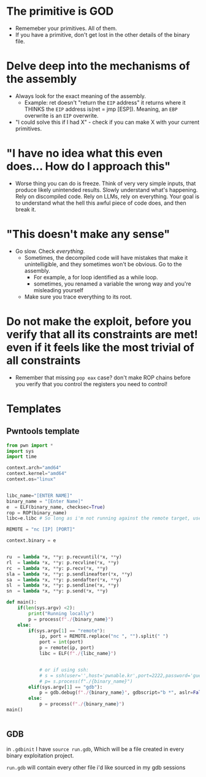 # The primitive is GOD
- Rememeber your primitives. All of them.
-  If you have a primitive, don't get lost in the other details of the binary file.

# Delve deep into the mechanisms of the assembly
- Always look for the exact meaning of the assembly.
  * Example: ret doesn't "return the `EIP` address" it returns where it THINKS the `EIP` address is(ret = jmp [ESP]). Meaning, an `EBP` overwrite is an `EIP` overwrite. 
- "I could solve this if I had X" - check if you can make X with your current primitives.

# "I have no idea what this even does... How do I approach this"

- Worse thing you can do is freeze. Think of very very simple inputs, that produce likely unintended results. Slowly understand what's happening. Rely on discompiled code. Rely on LLMs, rely on everything. Your goal is to understand what the hell this awful piece of code does, and then break it.


# "This doesn't make any sense"

- Go slow. Check *everything*.
  * Sometimes, the decompiled code will have mistakes that make it unintelligible, and they sometimes won't be obvious. Go to the assembly.
      + For example, a for loop identified as a while loop.
      + sometimes, you renamed a variable the wrong way and you're misleading yourself
  * Make sure you trace everything to its root.

# Do not make the exploit, before you verify that all its constraints are met! even if it feels like the most trivial of all constraints

- Remember that missing `pop eax` case? don't make ROP chains before you verify that you control the registers you need to control!


# Templates

## Pwntools template

```python
from pwn import *
import sys
import time

context.arch="amd64"
context.kernel="amd64"
context.os="linux"


libc_name="[ENTER NAME]"
binary_name = "[Enter Name]"
e  = ELF(binary_name, checksec=True)
rop = ROP(binary_name)
libc=e.libc # So long as i'm not running against the remote target, use the local libc

REMOTE = "nc [IP] [PORT]"

context.binary = e


ru  = lambda *x, **y: p.recvuntil(*x, **y)
rl  = lambda *x, **y: p.recvline(*x, **y)
rc  = lambda *x, **y: p.recv(*x, **y)
sla = lambda *x, **y: p.sendlineafter(*x, **y)
sa  = lambda *x, **y: p.sendafter(*x, **y)
sl  = lambda *x, **y: p.sendline(*x, **y)
sn  = lambda *x, **y: p.send(*x, **y)

def main():
    if(len(sys.argv) <2):
        print("Running locally")
        p = process(f"./{binary_name}")
    else:
        if(sys.argv[1] == "remote"):
            ip, port = REMOTE.replace("nc ", "").split(" ")
            port = int(port)
            p = remote(ip, port)
            libc = ELF(f"./{libc_name}")


            # or if using ssh:
            # s = ssh(user='',host='pwnable.kr',port=2222,password='guest') 
            # p= s.process(f"./{binary_name}") 
        elif(sys.argv[1] == "gdb"):
            p = gdb.debug(f"./{binary_name}", gdbscript="b *", aslr=False)
        else:
            p = process(f"./{binary_name}")
main()



```
## GDB

in `.gdbinit` I have
`source run.gdb`, Which will be a file created in every binary exploitation project.

`run.gdb` will contain every other file i'd like sourced in my gdb sessions
